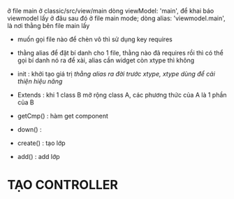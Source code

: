 ở file main ở classic/src/view/main dòng viewModel: 'main', để khai báo viewmodel lấy ở đâu
sau đó ở file main mode; dòng alias: 'viewmodel.main', là nơi thằng bên file main lấy

- muốn gọi file nào để chèn vô thì sử dụng key requires

- thằng alias để đặt bí danh cho 1 file, thằng nào đã requires rồi thì có thể gọi bí danh nó ra để xài, alias cần widget còn xtype thì không

- init : khởi tạo giá trị
  _thằng alias ra đời trước xtype, xtype dùng để cải thiện hiệu năng_

- Extends : khi 1 class B mở rộng class A, các phương thức của A là 1 phần của B

- getCmp() : hàm get component
- down() :
- create() : tạo lớp
- add() : add lớp


# TẠO CONTROLLER
